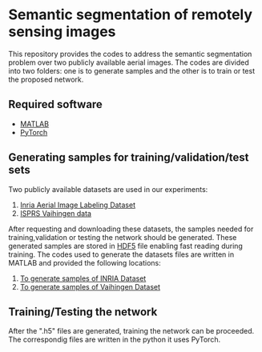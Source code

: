 # Semantic segmentation of remotely sensing images
This repository provides the codes to address the semantic segmentation problem over two publicly available aerial images.
The codes are divided into two folders: one is to generate samples and the other is to train or test the proposed network.

## Required software
- [MATLAB](https://www.mathworks.com/)
- [PyTorch](https://pytorch.org/)

## Generating samples for training/validation/test sets
Two publicly available datasets are used in our experiments:

1. [Inria Aerial Image Labeling Dataset](https://project.inria.fr/aerialimagelabeling/)
2. [ISPRS Vaihingen data](http://www2.isprs.org/commissions/comm3/wg4/2d-sem-label-vaihingen.html)

After requesting and downloading these datasets, the samples needed for training,validation or testing the network should be generated. These generated samples are stored in [HDF5](https://en.wikipedia.org/wiki/Hierarchical_Data_Format) file enabling fast reading during training.
The codes used to generate the datasets files are written in MATLAB and provided the following locations:
1. [To generate samples of INRIA Dataset](https://github.com/sinaghassemi/semanticSegmentation/blob/master/generatingSmples/GeneratingDataset_INRIA.m)
2. [To generate samples of Vaihingen Dataset](https://github.com/sinaghassemi/semanticSegmentation/blob/master/generatingSmples/GeneratingDataset_ISPRS.m)

## Training/Testing the network

After the ".h5" files are generated, training the network can be proceeded. The correspondig files are written in the python it uses PyTorch.
